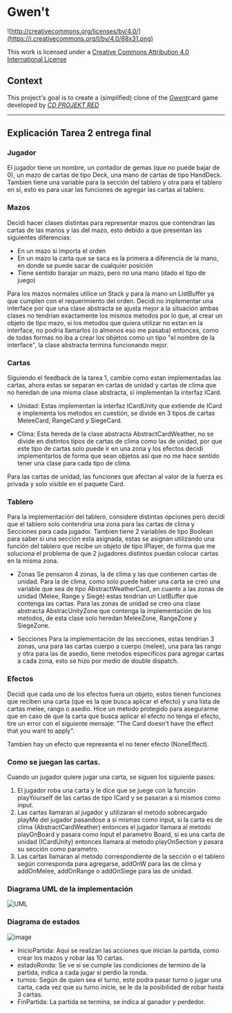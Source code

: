 # Gwen't

![http://creativecommons.org/licenses/by/4.0/](https://i.creativecommons.org/l/by/4.0/88x31.png)

This work is licensed under a
[Creative Commons Attribution 4.0 International License](http://creativecommons.org/licenses/by/4.0/)

Context
-------

This project's goal is to create a (simplified) clone of the
[_Gwent_](https://www.playgwent.com/en)card game developed by [_CD PROJEKT RED_](https://cdprojektred.com/en/)

---

## Explicación Tarea 2 entrega final

### Jugador

El jugador tiene un nombre, un contador de gemas (que no puede bajar de 0), un mazo de cartas de tipo Deck, una mano de cartas de tipo HandDeck. Tambien tiene una variable para la sección del tablero y otra para el tablero en si, esto es para usar las funciones de agregar las cartas al tablero.

### Mazos

Decidi hacer clases distintas para representar mazos que contendran las cartas de las manos y las del mazo, esto debido a que presentan las siguientes diferencias:

* En un mazo si importa el orden
* En un mazo la carta que se saca es la primera a diferencia de la mano, en donde se puede sacar de cualquier posición
* Tiene sentido barajar un mazo, pero no una mano (dado el tipo de juego)

Para los mazos normales utilice un Stack y para la mano un ListBuffer ya que cumplen con el requerimiento del orden. Decidi no implementar una interface por que una clase abstracta se ajusta mejor a la situación ambas clases no tendrian exactamente los mismos metodos por lo que, al crear un objeto de tipo mazo, si los metodos que quiera utilizar no estan en la interface, no podria llamarlos (o almenos eso me pasaba) entonces, como de todas formas no iba a crear los objetos como un tipo "el nombre de la interface", la clase abstracta termina funcionando mejor.

### Cartas

Siguiendo el feedback de la tarea 1, cambie como estan implementadas las cartas, ahora estas se separan en cartas de unidad y cartas de clima que no heredan de una misma clase abstracta, si implementan la interfaz ICard.

* Unidad: Estas implementan la interfaz ICardUnity que extiende de ICard e implementa los metodos en cuestión, se divide en 3 tipos de cartas MeleeCard, RangeCard y SiegeCard.

* Clima: Esta hereda de la clase abstracta AbstractCardWeather, no se divide en distintos tipos de cartas de clima como las de unidad, por que este tipo de cartas solo puede ir en una zona y los efectos decidi implementarlos de forma que sean objetos asi que no me hace sentido tener una clase para cada tipo de clima.

Para las cartas de unidad, las funciones que afectan al valor de la fuerza es privada y solo visible en el paquete Card.

### Tablero

Para la implementación del tablero, considere distintas opciones pero decidi que el tablero solo contendria una zona para las cartas de clima y Secciones para cada jugador. Tambien tiene 2 variables de tipo Boolean para saber si una sección esta asignada, estas se asignan utilizando una función del tablero que recibe un objeto de tipo IPlayer, de forma que me soluciona el problema de que 2 jugadores distintos puedan colocar cartas en la misma zona.

* Zonas
   Se pensaron 4 zonas, la de clima y las que contienen cartas de unidad. Para la de clima, como solo puede haber una carta se creo una variable que sea de tipo AbstractWeatherCard, en cuanto a las zonas de unidad (Melee, Range y Siege) estas tendrian un ListBuffer que contenga las cartas. Para las zonas de unidad se creo una clase abstracta AbstracUnityZone que contenga la implementación de los metodos, de esta clase solo heredan MeleeZone, RangeZone y SiegeZone.

* Secciones
   Para la implementación de las secciones, estas tendrian 3 zonas, una para las cartas cuerpo a cuerpo (melee), una para las rango y otra para las de asedio, tiene metodos especificos para agregar cartas a cada zona, esto se hizo por medio de double dispatch.

### Efectos

Decidi que cada uno de los efectos fuera un objeto, estos tienen funciones que reciben una carta (que es la que busca aplicar el efecto) y una lista de cartas melee, rango o asedio. Hice un metodo protegido para asegurarme que en caso de que la carta que busca aplicar el efecto no tenga el efecto, tire un error con el siguiente mensaje: "The Card doesn't have the effect that you want to apply". 

Tambien hay un efecto que representa el no tener efecto (NoneEffect).

### Como se juegan las cartas.

Cuando un jugador quiere jugar una carta, se siguen los siguiente pasos:
1. El jugador roba una carta y le dice que se juege con la función playYourself de las cartas de tipo ICard y se pasaran a si mismos como input.
2. Las cartas llamaran al jugador y utilizaran el metodo sobrecargado playMe del jugador pasandose a si mismas como input, si la carta es de clima (AbstractCardWeather) entonces el jugador llamara al metodo playOnBoard y pasara como input el parametro Board, si es una carta de unidad (ICardUnity) entonces llamara al metodo playOnSection y pasara su sección como parametro.
3. Las cartas llamaran al metodo correspondiente de la sección o el tablero según corresponda para agregarse, addOnW para las de clima y addOnMelee, addOnRange o addOnSiege para las de unidad.

### Diagrama UML de la implementación

![UML](https://github.com/dcc-cc3002/gwen-t-Pvkyweas/assets/112279911/b3011171-5543-4069-a310-382c606444b4)

### Diagrama de estados

![image](https://github.com/dcc-cc3002/gwen-t-Pvkyweas/assets/112279911/27d3470a-c296-4c52-ab7f-ee2c8ba83cc1)

* InicioPartida: Aqui se realizan las acciones que inician la partida, como crear los mazos y robar las 10 cartas.
* estadoRonda: Se ve si se cumple las condiciones de termino de la partida, indica a cada jugar si perdio la ronda.
* turnos: Según de quien sea el turno, este podra pasar turno o jugar una carta, cada vez que su turno inicie, se le da la posibilidad de robar hasta 3 cartas.
* FinPartida: La partida se termina, se indica al ganador y perdedor.
